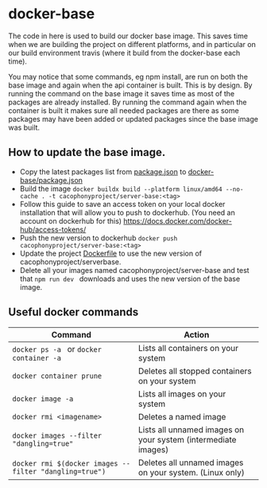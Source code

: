 # docker-base

The code in here is used to build our docker base image.   This saves time when we are building the 
project on different platforms, and in particular on our build environment travis (where it build from the docker-base each time).

You may notice that some commands, eg npm install, are run on both the base image and again when the api container is built. 
This is by design.   By running the command on the base image it saves time as most of the packages are already installed.  By running the command again when the container is built it makes sure all needed packages are there as some packages may have been added or updated packages since the base image was built.

## How to update the base image. 

* Copy the latest packages list from [package.json](../package.json) to [docker-base/package.json](package.json)
* Build the image 
`docker buildx build --platform linux/amd64 --no-cache . -t cacophonyproject/server-base:<tag>`
* Follow this guide to save an access token on your local docker installation that will allow you to push to dockerhub. (You need an account on dockerhub for this) https://docs.docker.com/docker-hub/access-tokens/
* Push the new version to dockerhub
`docker push cacophonyproject/server-base:<tag>`
* Update the project [Dockerfile](../../Dockerfile) to use the new version of cacophonyproject/serverbase. 
* Delete all your images named cacophonyproject/server-base and test that ` npm run dev  ` downloads and uses the new version of the base image. 


## Useful docker commands

Command | Action
---|---
`docker ps -a `  or  `docker container -a ` | Lists all containers on your system
`docker container prune ` | Deletes all stopped containers on your system
`docker image -a ` | Lists all images on your system
`docker rmi <imagename> ` | Deletes a named image
`docker images --filter "dangling=true" ` | Lists all unnamed images on your system (intermediate images)
`docker rmi $(docker images --filter "dangling=true") `| Deletes all unnamed images on your system.  (Linux only)

